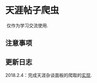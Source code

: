 # 天涯帖子爬虫
  仅作为学习交流使用.
## 注意事项

## 更新日志 
2018.2.4：完成天涯杂谈面板的爬取的[实现](https://github.com/vmpy/Toy-Spiders/blob/master/Tianya/TianyaZatan.py).

